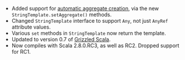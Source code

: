 * Added support for [automatic aggregate creation][], via the new
  `StringTemplate.setAggregate()` methods.
* Changed `StringTemplate` interface to support `Any`, not just `AnyRef`
  attribute values.
* Various `set` methods in `StringTemplate` now return the template.
* Updated to version 0.7 of [Grizzled Scala][].
* Now compiles with Scala 2.8.0.RC3, as well as RC2. Dropped support for RC1.

[Grizzled Scala]: http://bmc.github.com/grizzled-scala/
[automatic aggregate creation]: http://www.antlr.org/wiki/display/ST/Expressions#Expressions-Automaticaggregatecreation
